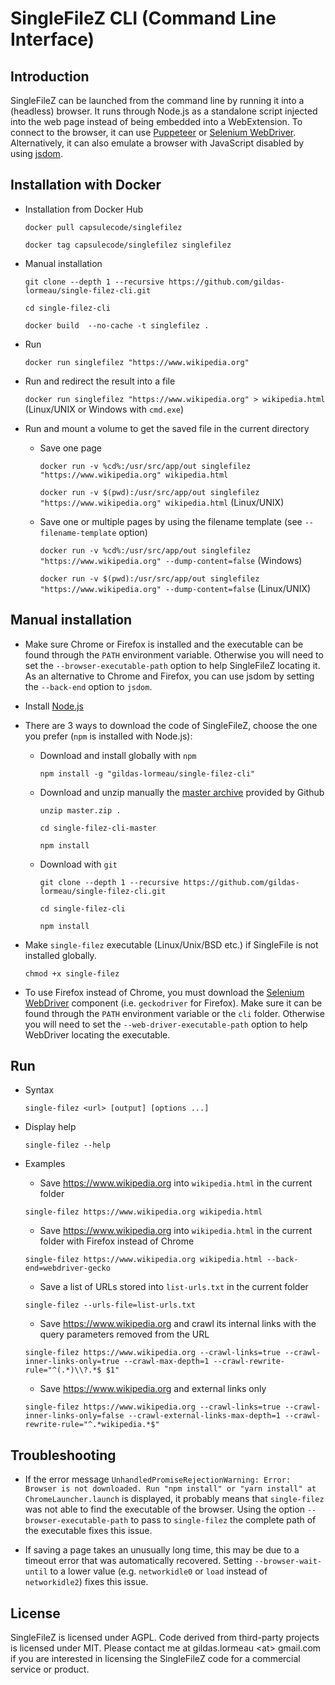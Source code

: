 # SingleFileZ CLI (Command Line Interface)

## Introduction

SingleFileZ can be launched from the command line by running it into a
(headless) browser. It runs through Node.js as a standalone script injected into
the web page instead of being embedded into a WebExtension. To connect to the
browser, it can use [Puppeteer](https://github.com/GoogleChrome/puppeteer) or
[Selenium WebDriver](https://www.npmjs.com/package/selenium-webdriver).
Alternatively, it can also emulate a browser with JavaScript disabled by using
[jsdom](https://github.com/jsdom/jsdom).

## Installation with Docker

- Installation from Docker Hub

  `docker pull capsulecode/singlefilez`

  `docker tag capsulecode/singlefilez singlefilez`

- Manual installation

  `git clone --depth 1 --recursive https://github.com/gildas-lormeau/single-filez-cli.git`

  `cd single-filez-cli`

  `docker build  --no-cache -t singlefilez .`

- Run

  `docker run singlefilez "https://www.wikipedia.org"`

- Run and redirect the result into a file

  `docker run singlefilez "https://www.wikipedia.org" > wikipedia.html`
  (Linux/UNIX or Windows with `cmd.exe`)

- Run and mount a volume to get the saved file in the current directory

  - Save one page

    `docker run -v %cd%:/usr/src/app/out singlefilez "https://www.wikipedia.org" wikipedia.html`

    `docker run -v $(pwd):/usr/src/app/out singlefilez "https://www.wikipedia.org" wikipedia.html`
    (Linux/UNIX)

  - Save one or multiple pages by using the filename template (see
    `--filename-template` option)

    `docker run -v %cd%:/usr/src/app/out singlefilez "https://www.wikipedia.org" --dump-content=false`
    (Windows)

    `docker run -v $(pwd):/usr/src/app/out singlefilez "https://www.wikipedia.org" --dump-content=false`
    (Linux/UNIX)

## Manual installation

- Make sure Chrome or Firefox is installed and the executable can be found
  through the `PATH` environment variable. Otherwise you will need to set the
  `--browser-executable-path` option to help SingleFileZ locating it. As an
  alternative to Chrome and Firefox, you can use jsdom by setting the
  `--back-end` option to `jsdom`.

- Install [Node.js](https://nodejs.org)

- There are 3 ways to download the code of SingleFileZ, choose the one you
  prefer (`npm` is installed with Node.js):

  - Download and install globally with `npm`

    `npm install -g "gildas-lormeau/single-filez-cli"`

  - Download and unzip manually the
    [master archive](https://github.com/gildas-lormeau/single-filez-cli/archive/master.zip)
    provided by Github

    `unzip master.zip .`

    `cd single-filez-cli-master`

    `npm install`

  - Download with `git`

    `git clone --depth 1 --recursive https://github.com/gildas-lormeau/single-filez-cli.git`

    `cd single-filez-cli`

    `npm install`

- Make `single-filez` executable (Linux/Unix/BSD etc.) if SingleFile is not
  installed globally.

  `chmod +x single-filez`

- To use Firefox instead of Chrome, you must download the
  [Selenium WebDriver](https://www.npmjs.com/package/selenium-webdriver)
  component (i.e. `geckodriver` for Firefox). Make sure it can be found through
  the `PATH` environment variable or the `cli` folder. Otherwise you will need
  to set the `--web-driver-executable-path` option to help WebDriver locating
  the executable.

## Run

- Syntax

  `single-filez <url> [output] [options ...]`

- Display help

  `single-filez --help`

- Examples

  - Save https://www.wikipedia.org into `wikipedia.html` in the current folder

  `single-filez https://www.wikipedia.org wikipedia.html`

  - Save https://www.wikipedia.org into `wikipedia.html` in the current folder
    with Firefox instead of Chrome

  `single-filez https://www.wikipedia.org wikipedia.html --back-end=webdriver-gecko`

  - Save a list of URLs stored into `list-urls.txt` in the current folder

  `single-filez --urls-file=list-urls.txt`

  - Save https://www.wikipedia.org and crawl its internal links with the query
    parameters removed from the URL

  `single-filez https://www.wikipedia.org --crawl-links=true --crawl-inner-links-only=true --crawl-max-depth=1 --crawl-rewrite-rule="^(.*)\\?.*$ $1"`

  - Save https://www.wikipedia.org and external links only

  `single-filez https://www.wikipedia.org --crawl-links=true --crawl-inner-links-only=false --crawl-external-links-max-depth=1 --crawl-rewrite-rule="^.*wikipedia.*$"`

## Troubleshooting

- If the error message
  `UnhandledPromiseRejectionWarning: Error: Browser is not downloaded. Run "npm install" or "yarn install" at ChromeLauncher.launch`
  is displayed, it probably means that `single-filez` was not able to find the
  executable of the browser. Using the option `--browser-executable-path` to
  pass to `single-filez` the complete path of the executable fixes this issue.

- If saving a page takes an unusually long time, this may be due to a timeout
  error that was automatically recovered. Setting `--browser-wait-until` to a
  lower value (e.g. `networkidle0` or `load` instead of `networkidle2`) fixes
  this issue.

## License

SingleFileZ is licensed under AGPL. Code derived from third-party projects is
licensed under MIT. Please contact me at gildas.lormeau &lt;at&gt; gmail.com if
you are interested in licensing the SingleFileZ code for a commercial service or
product.
